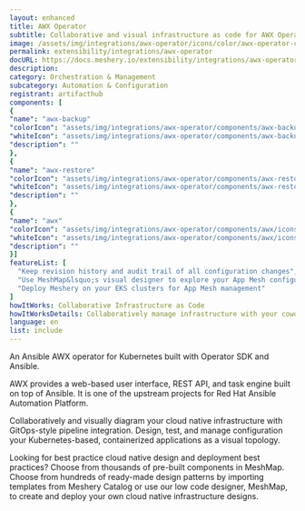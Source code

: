 ```yaml
---
layout: enhanced
title: AWX Operator
subtitle: Collaborative and visual infrastructure as code for AWX Operator
image: /assets/img/integrations/awx-operator/icons/color/awx-operator-color.svg
permalink: extensibility/integrations/awx-operator
docURL: https://docs.meshery.io/extensibility/integrations/awx-operator
description: 
category: Orchestration & Management
subcategory: Automation & Configuration
registrant: artifacthub
components: [
{
"name": "awx-backup"
"colorIcon": "assets/img/integrations/awx-operator/components/awx-backup/icons/color/awx-backup-color.svg"
"whiteIcon": "assets/img/integrations/awx-operator/components/awx-backup/icons/white/awx-backup-white.svg"
"description": ""
},
{
"name": "awx-restore"
"colorIcon": "assets/img/integrations/awx-operator/components/awx-restore/icons/color/awx-restore-color.svg"
"whiteIcon": "assets/img/integrations/awx-operator/components/awx-restore/icons/white/awx-restore-white.svg"
"description": ""
},
{
"name": "awx"
"colorIcon": "assets/img/integrations/awx-operator/components/awx/icons/color/awx-color.svg"
"whiteIcon": "assets/img/integrations/awx-operator/components/awx/icons/white/awx-white.svg"
"description": ""
}]
featureList: [
  "Keep revision history and audit trail of all configuration changes",
  "Use MeshMap&lsquo;s visual designer to explore your App Mesh configuration",
  "Deploy Meshery on your EKS clusters for App Mesh management"
]
howItWorks: Collaborative Infrastructure as Code
howItWorksDetails: Collaboratively manage infrastructure with your coworkers synchronously sharing the same designs.
language: en
list: include
---
```

<p>
An Ansible AWX operator for Kubernetes built with Operator SDK and Ansible.
</p>
<p>AWX provides a web-based user interface, REST API, and task engine built on top of Ansible. It is one of the upstream projects for Red Hat Ansible Automation Platform.</p>
<p>
    Collaboratively and visually diagram your cloud native infrastructure with GitOps-style pipeline integration. Design, test, and manage configuration your Kubernetes-based, containerized applications as a visual topology.
</p>
<p>
    Looking for best practice cloud native design and deployment best practices? Choose from thousands of pre-built components in MeshMap. Choose from hundreds of ready-made design patterns by importing templates from Meshery Catalog or use our low code designer, MeshMap, to create and deploy your own cloud native infrastructure designs.
</p>
